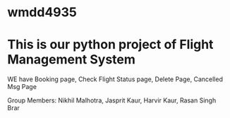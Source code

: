# wmdd4935
<h1>This is our python project of Flight Management System</h1>
<p>WE have Booking page, Check Flight Status page, Delete Page, Cancelled Msg Page</p>
<p> Group Members: Nikhil Malhotra, Jasprit Kaur, Harvir Kaur, Rasan Singh Brar</p>
